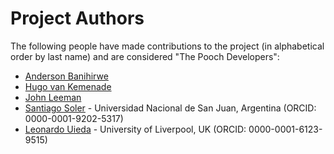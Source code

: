 # Project Authors

The following people have made contributions to the project (in alphabetical
order by last name) and are considered "The Pooch Developers":

* [Anderson Banihirwe](https://github.com/andersy005)
* [Hugo van Kemenade](https://github.com/hugovk)
* [John Leeman](https://github.com/jrleeman)
* [Santiago Soler](https://github.com/santisoler) - Universidad Nacional de San Juan, Argentina (ORCID: 0000-0001-9202-5317)
* [Leonardo Uieda](https://github.com/leouieda) - University of Liverpool, UK (ORCID: 0000-0001-6123-9515)
